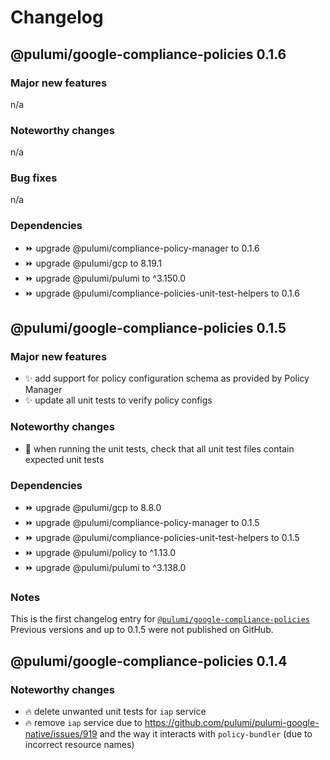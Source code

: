 # Changelog

## @pulumi/google-compliance-policies 0.1.6

### Major new features

n/a

### Noteworthy changes

n/a

### Bug fixes

n/a

### Dependencies

* ⏩ upgrade @pulumi/compliance-policy-manager to 0.1.6
* ⏩ upgrade @pulumi/gcp to 8.19.1
* ⏩ upgrade @pulumi/pulumi to ^3.150.0
* ⏩ upgrade @pulumi/compliance-policies-unit-test-helpers to 0.1.6

## @pulumi/google-compliance-policies 0.1.5

### Major new features

* ✨ add support for policy configuration schema as provided by Policy Manager
* ✨ update all unit tests to verify policy configs

### Noteworthy changes

* 🌿 when running the unit tests, check that all unit test files contain expected unit tests

### Dependencies

* ⏩ upgrade @pulumi/gcp to 8.8.0
* ⏩ upgrade @pulumi/compliance-policy-manager to 0.1.5
* ⏩ upgrade @pulumi/compliance-policies-unit-test-helpers to 0.1.5
* ⏩ upgrade @pulumi/policy to ^1.13.0
* ⏩ upgrade @pulumi/pulumi to ^3.138.0

### Notes

This is the first changelog  entry for [`@pulumi/google-compliance-policies`](https://www.npmjs.com/package/@pulumi/google-compliance-policies)
Previous versions and up to 0.1.5 were not published on GitHub.

## @pulumi/google-compliance-policies 0.1.4

### Noteworthy changes

* 🔥 delete unwanted unit tests for `iap` service
* 🔥 remove `iap` service due to https://github.com/pulumi/pulumi-google-native/issues/919 and the way it interacts with `policy-bundler` (due to incorrect resource names)
